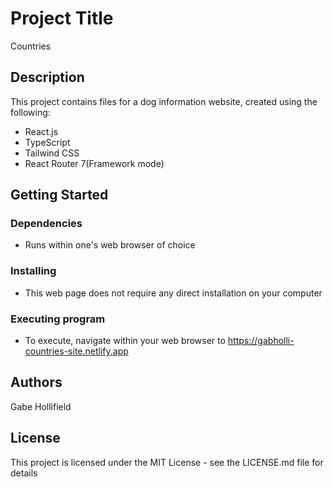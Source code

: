 # Project Title
Countries

## Description
This project contains files for a dog information website, created using the following:

- React.js
- TypeScript
- Tailwind CSS
- React Router 7(Framework mode)

## Getting Started
### Dependencies
- Runs within one's web browser of choice
### Installing
- This web page does not require any direct installation on your computer
### Executing program
- To execute, navigate within your web browser to https://gabholli-countries-site.netlify.app

## Authors
Gabe Hollifield 

## License
This project is licensed under the MIT License - see the LICENSE.md file for details
